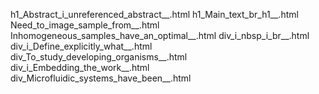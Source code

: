 h1_Abstract_i_unreferenced_abstract__.html
h1_Main_text_br_h1__.html
Need_to_image_sample_from__.html
Inhomogeneous_samples_have_an_optimal__.html
div_i_nbsp_i_br__.html
div_i_Define_explicitly_what__.html
div_To_study_developing_organisms__.html
div_i_Embedding_the_work__.html
div_Microfluidic_systems_have_been__.html
